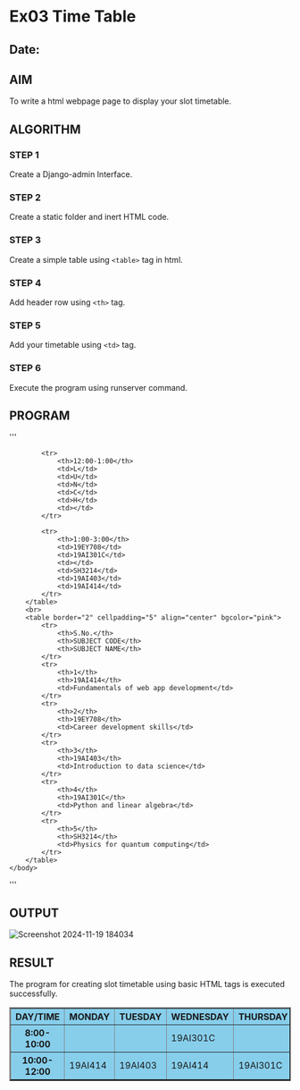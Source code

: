 # Ex03 Time Table
## Date:

## AIM
To write a html webpage page to display your slot timetable.

## ALGORITHM
### STEP 1
Create a Django-admin Interface.

### STEP 2
Create a static folder and inert HTML code.

### STEP 3
Create a simple table using ```<table>``` tag in html.

### STEP 4
Add header row using ```<th>``` tag.

### STEP 5
Add your timetable using ```<td>``` tag.

### STEP 6
Execute the program using runserver command.

## PROGRAM
'''
<!DOCTYPE html>
<html>
    <center>
        <head>
            <title>
                SLOT TIMETABLE SEC
            </title>
        </head>
    </center>
    <body>
        <table border="2" cellpadding="5" align="center" bgcolor="skyblue">
            <tr>
                <th>DAY/TIME</th>
                <th>MONDAY</th>
                <th>TUESDAY</th>
                <th>WEDNESDAY</th>
                <th>THURSDAY</th>
                <th>FRIDAY</th>
                <th>SATURDAY</th>
            </tr>
            <tr>
                <th>8:00-10:00</th>
                <td>          </td>
                <td>          </td>
                <td>19AI301C</td>
                <td>         </td>
                <td>          </td>
                <td>          </td>
            </tr>
            <tr>
                <th>10:00-12:00</th>
                <td>19AI414</td>
                <td>19AI403</td>
                <td>19AI414</td>
                <td>19AI301C</td>
                <td>SH3214</td>
                <td>19AI301C</td>
            </tr>
            
            <tr>
                <th>12:00-1:00</th>
                <td>L</td>
                <td>U</td>
                <td>N</td>
                <td>C</td>
                <td>H</td>
                <td></td>
            </tr>
            
            <tr>
                <th>1:00-3:00</th>
                <td>19EY708</td>
                <td>19AI301C</td>
                <td></td>
                <td>SH3214</td>
                <td>19AI403</td>
                <td>19AI414</td>
            </tr>
        </table>
        <br>
        <table border="2" cellpadding="5" align="center" bgcolor="pink">
            <tr>
                <th>S.No.</th>
                <th>SUBJECT CODE</th>
                <th>SUBJECT NAME</th>
            </tr>
            <tr>
                <th>1</th>
                <th>19AI414</th>
                <td>Fundamentals of web app development</td>
            </tr>
            <tr>
                <th>2</th>
                <th>19EY708</th>
                <td>Career development skills</td>
            </tr>
            <tr>
                <th>3</th>
                <th>19AI403</th>
                <td>Introduction to data science</td>
            </tr>
            <tr>
                <th>4</th>
                <th>19AI301C</th>
                <td>Python and linear algebra</td>
            </tr>
            <tr>
                <th>5</th>
                <th>SH3214</th>
                <td>Physics for quantum computing</td>
            </tr>
        </table>
    </body>
</html>
'''


## OUTPUT
![Screenshot 2024-11-19 184034](https://github.com/user-attachments/assets/e9dc0224-a338-4aa0-a36c-689a4c39b795)


## RESULT
The program for creating slot timetable using basic HTML tags is executed successfully.
